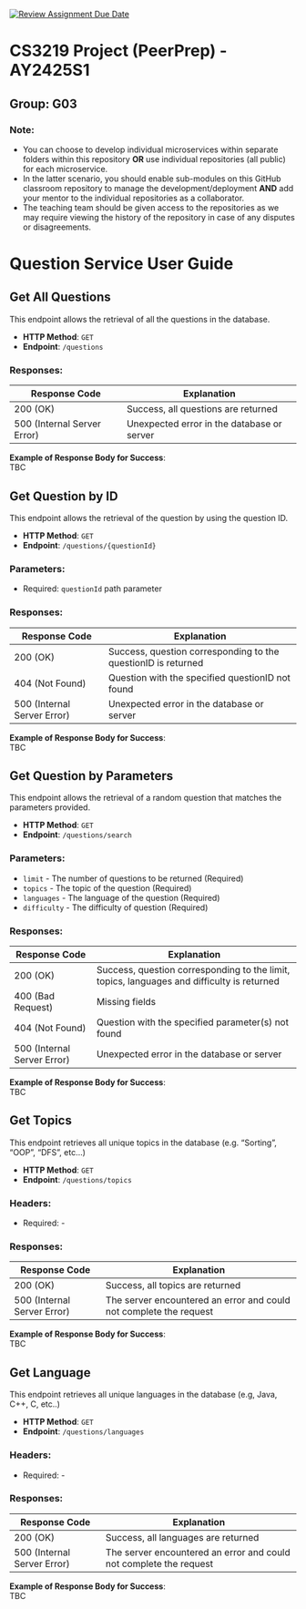 [![Review Assignment Due Date](https://classroom.github.com/assets/deadline-readme-button-22041afd0340ce965d47ae6ef1cefeee28c7c493a6346c4f15d667ab976d596c.svg)](https://classroom.github.com/a/bzPrOe11)
# CS3219 Project (PeerPrep) - AY2425S1
## Group: G03

### Note: 
- You can choose to develop individual microservices within separate folders within this repository **OR** use individual repositories (all public) for each microservice. 
- In the latter scenario, you should enable sub-modules on this GitHub classroom repository to manage the development/deployment **AND** add your mentor to the individual repositories as a collaborator. 
- The teaching team should be given access to the repositories as we may require viewing the history of the repository in case of any disputes or disagreements.

# Question Service User Guide

## Get All Questions
This endpoint allows the retrieval of all the questions in the database.

- **HTTP Method**: `GET`
- **Endpoint**: `/questions`

### Responses:

| Response Code | Explanation                                         |
|---------------|-----------------------------------------------------|
| 200 (OK)      | Success, all questions are returned                 |
| 500 (Internal Server Error) | Unexpected error in the database or server |

**Example of Response Body for Success**:  
TBC

## Get Question by ID
This endpoint allows the retrieval of the question by using the question ID.

- **HTTP Method**: `GET`
- **Endpoint**: `/questions/{questionId}`

### Parameters:

- Required: `questionId` path parameter

### Responses:

| Response Code | Explanation                                         |
|---------------|-----------------------------------------------------|
| 200 (OK)      | Success, question corresponding to the questionID is returned |
| 404 (Not Found) | Question with the specified questionID not found   |
| 500 (Internal Server Error) | Unexpected error in the database or server |

**Example of Response Body for Success**:  
TBC

## Get Question by Parameters
This endpoint allows the retrieval of a random question that matches the parameters provided.

- **HTTP Method**: `GET`
- **Endpoint**: `/questions/search`

### Parameters:

- `limit` - The number of questions to be returned (Required)
- `topics` - The topic of the question (Required)
- `languages` - The language of the question (Required)
- `difficulty` - The difficulty of question (Required)

### Responses:

| Response Code | Explanation                                         |
|---------------|-----------------------------------------------------|
| 200 (OK)      | Success, question corresponding to the limit, topics, languages and difficulty is returned |
| 400 (Bad Request) | Missing fields                                  |
| 404 (Not Found) | Question with the specified parameter(s) not found |
| 500 (Internal Server Error) | Unexpected error in the database or server |

**Example of Response Body for Success**:  
TBC

## Get Topics
This endpoint retrieves all unique topics in the database (e.g. “Sorting”, “OOP”, “DFS”, etc…)

- **HTTP Method**: `GET`
- **Endpoint**: `/questions/topics`

### Headers:

- Required: -

### Responses:

| Response Code | Explanation                                         |
|---------------|-----------------------------------------------------|
| 200 (OK)      | Success, all topics are returned                    |
| 500 (Internal Server Error) | The server encountered an error and could not complete the request |

**Example of Response Body for Success**:  
TBC

## Get Language
This endpoint retrieves all unique languages in the database (e.g, Java, C++, C, etc..)

- **HTTP Method**: `GET`
- **Endpoint**: `/questions/languages`

### Headers:

- Required: -

### Responses:

| Response Code | Explanation                                         |
|---------------|-----------------------------------------------------|
| 200 (OK)      | Success, all languages are returned                 |
| 500 (Internal Server Error) | The server encountered an error and could not complete the request |

**Example of Response Body for Success**:  
TBC
